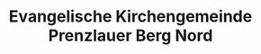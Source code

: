 ---
title: "Evangelische Kirchengemeinde Prenzlauer Berg Nord"
url: /berlin/evangelische-kirchengemeinde-prenzlauer-berg-nord/
shop: Religion
---